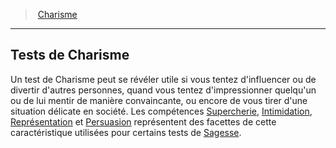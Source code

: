﻿---
!Generic
Id: abilities_charisma_hd.md#tests-de-charisme
ParentLink: abilities_charisma_hd.md#charisme
Name: Tests de Charisme
ParentName: Charisme
NameLevel: 2
---
> [Charisme](hd_abilities_charisma.md)

---

## Tests de Charisme

Un test de Charisme peut se révéler utile si vous tentez d'influencer ou de divertir d'autres personnes, quand vous tentez d'impressionner quelqu'un ou de lui mentir de manière convaincante, ou encore de vous tirer d'une situation délicate en société. Les compétences [Supercherie](hd_abilities_charisma_supercherie.md), [Intimidation](hd_abilities_charisma_intimidation.md), [Représentation](hd_abilities_charisma_representation.md) et [Persuasion](hd_abilities_charisma_persuasion.md) représentent des facettes de cette caractéristique utilisées pour certains tests de [Sagesse](hd_abilities_wisdom.md).

